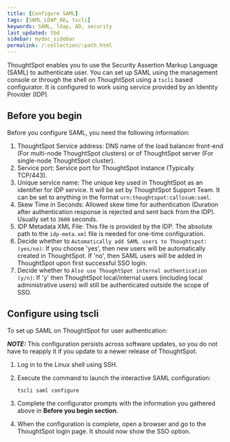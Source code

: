 ```yaml
---
title: [Configure SAML]
tags: [SAML_LDAP_AD, tscli]
keywords: SAML, ldap, AD, security
last_updated: tbd
sidebar: mydoc_sidebar
permalink: /:collection/:path.html
---
```


ThoughtSpot enables you to use the Security Assertion Markup Language (SAML) to authenticate user. You can set up SAML using the management console or through the shell on ThoughtSpot using a `tscli` based configurator. It is configured to work using service provided by an Identity Provider (IDP).

## Before you begin

Before you configure SAML, you need the following information:

1. ThoughtSpot Service address: DNS name of the load balancer front-end (For multi-node ThoughtSpot clusters) or of ThoughtSpot server (For single-node ThoughtSpot cluster).
2. Service port: Service port for ThoughtSpot instance (Typically TCP/443).
3. Unique service name: The unique key used in ThoughtSpot as an identifier for IDP service. It will be set by ThoughtSpot Support Team. It can be set to anything in the format  `urn:thoughtspot:callosum:saml`.
4. Skew Time in Seconds: Allowed skew time for authentication (Duration after authentication response is rejected and sent back from the IDP). Usually set to `3600` seconds.
5. IDP Metadata XML File: This file is provided by the IDP. The absolute path to the `idp-meta.xml` file is needed for one-time configuration.
6. Decide whether to `Automatically add SAML users to Thoughtspot: (yes/no)`: If you choose 'yes', then new users will be automatically created in ThoughtSpot. If 'no', then SAML users will be added in ThoughtSpot upon first successful SSO login.
7. Decide whether to `Also use ThoughtSpot internal authentication (y/n)`: If 'y' then ThoughtSpot local/internal users (including local administrative users) will still be authenticated outside the scope of SSO.

## Configure using tscli

To set up SAML on ThoughtSpot for user authentication:

**_NOTE:_** This configuration persists across software updates, so you do not have to reapply it if you update to a newer release of ThoughtSpot.

1. Log in to the Linux shell using SSH.
2. Execute the command to launch the interactive SAML configuration:

    ```
    tscli saml configure
    ```

3. Complete the configurator prompts with the information you gathered above in **Before you begin section**.
4. When the configuration is complete, open a browser and go to the ThoughtSpot login page.
   It should now show the SSO option.
